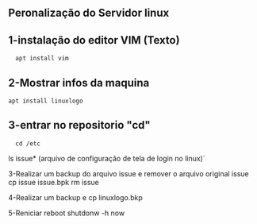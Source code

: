 ## Peronalização do Servidor linux 

## 1-instalação do editor VIM (Texto)
      apt install vim 
## 2-Mostrar infos da maquina 
    apt install linuxlogo
## 3-entrar no repositorio "cd"
      cd /etc

ls issue* (arquivo de configuração de tela de login no linux)´

3-Realizar um backup do arquivo issue e remover o arquivo original issue
cp issue issue.bpk
rm issue

4-Realizar um backup e 
cp linuxlogo.bkp

5-Reniciar
reboot
shutdonw -h now
